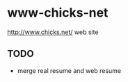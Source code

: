 www-chicks-net
==============

http://www.chicks.net/ web site

TODO
----
* merge real resume and web resume
